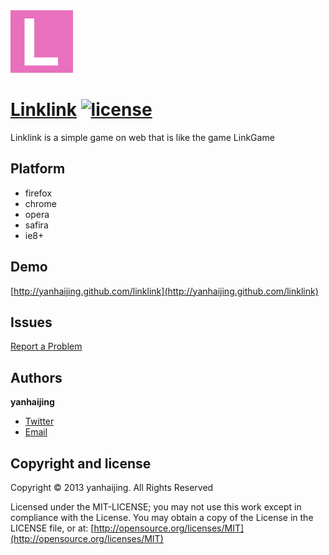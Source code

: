 <a href="http://yanhaijing.github.com/linklink">
  <img src="./images/link.gif" width="100px">
</a>

# [Linklink](http://yanhaijing.github.com/linklink) [![license](http://img.shields.io/npm/l/express.svg)](https://github.com/yanhaijing/linklink/blob/master/MIT-LICENSE.txt)

Linklink is a simple game on web that is like the game LinkGame

## Platform

* firefox
* chrome
* opera
* safira
* ie8+ 

## Demo

[http://yanhaijing.github.com/linklink](http://yanhaijing.github.com/linklink)

## Issues

[Report a Problem](https://github.com/yanhaijing/linklink/issues)

## Authors

**yanhaijing**

- [Twitter](http://t.qq.com/yanhaijing1234 "yanhaijing's Twitter")
- [Email](http://yanhaijing1234@gmail.com "yanhaijing's Email")

## Copyright and license

Copyright © 2013 yanhaijing. All Rights Reserved

Licensed under the MIT-LICENSE;
you may not use this work except in compliance with the License.
You may obtain a copy of the License in the LICENSE file, or at:
	[http://opensource.org/licenses/MIT](http://opensource.org/licenses/MIT)
